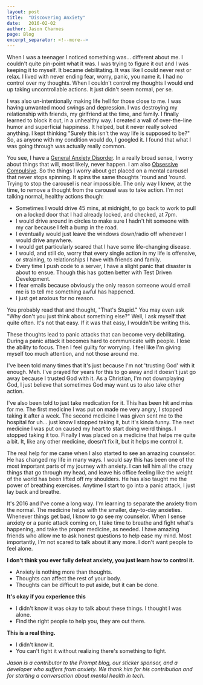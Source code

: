 ```yaml
---
layout: post
title:  "Discovering Anxiety"
date:   2016-02-02
author: Jason Charnes
page: Blog
excerpt_separator: <!--more-->
---
```


When I was a teenager I noticed something was... different about me. I couldn't quite pin-point what it was. I was trying to figure it out and I was keeping it to myself. It became debilitating. It was like I could never rest or relax. I lived with never ending fear, worry, panic, you name it. I had no control over my thoughts. When I couldn't control my thoughts I would end up taking uncontrollable actions. It just didn't seem normal, per se.

I was also un-intentionally making life hell for those close to me. I was having unwanted mood swings and depression. I was destroying my relationship with friends, my girlfriend at the time, and family. I finally learned to block it out, in a unhealthy way. I created a wall of over-the-line humor and superficial happiness. It helped, but it never really solved anything. I kept thinking "Surely this isn't the way life is supposed to be?" So, as anyone with my condition would do, I googled it. I found that what I was going through was actually really common.

You see, I have a [General Anxiety Disorder](http://www.nimh.nih.gov/health/topics/generalized-anxiety-disorder-gad/index.shtml). In a really broad sense, I worry about things that will, most likely, never happen. I am also [Obsessive Compulsive](http://www.nimh.nih.gov/health/topics/obsessive-compulsive-disorder-ocd/index.shtml). So the things I worry about get placed on a mental carousel that never stops spinning. It spins the same thoughts 'round and 'round. Trying to stop the carousel is near impossible. The only way I knew, at the time, to remove a thought from the carousel was to take action. I'm not talking normal, healthy actions though:

* Sometimes I would drive 45 mins, at midnight, to go back to work to pull on a locked door that I had already locked, and checked, at 7pm.
* I would drive around in circles to make sure I hadn't hit someone with my car because I felt a bump in the road.
* I eventually would just leave the windows down/radio off whenever I would drive anywhere.
* I would get particularly scared that I have some life-changing disease.
* I would, and still do, worry that every single action in my life is offensive, or straining, to relationships I have with friends and family.
* Every time I push code to a server, I have a slight panic that disaster is about to ensue. Though this has gotten better with Test Driven Development.
* I fear emails because obviously the only reason someone would email me is to tell me something awful has happened.
* I just get anxious for no reason.


You probably read that and thought, "That's Stupid." You may even ask "Why don't you just think about something else?" Well, I ask myself that quite often. It's not that easy. If it was that easy, I wouldn't be writing this.

These thoughts lead to panic attacks that can become very debilitating. During a panic attack it becomes hard to communicate with people. I lose the ability to focus. Then I feel guilty for worrying. I feel like I'm giving myself too much attention, and not those around me.

I've been told many times that it's just because I'm not 'trusting God' with it enough. Meh. I've prayed for years for this to go away and it doesn't just go away because I trusted God with it. As a Christian, I'm not downplaying God, I just believe that sometimes God may want us to also take other action.

I've also been told to just take medication for it. This has been hit and miss for me. The first medicine I was put on made me very angry, I stopped taking it after a week. The second medicine I was given sent me to the hospital for uh... just know I stopped taking it, but it's kinda funny. The next medicine I was put on caused my heart to start doing weird things. I stopped taking it too. Finally I was placed on a medicine that helps me quite a bit. It, like any other medicine, doesn't fix it, but it helps me control it.

The real help for me came when I also started to see an amazing counselor. He has changed my life in many ways. I would say this has been one of the most important parts of my journey with anxiety. I can tell him all the crazy things that go through my head, and leave his office feeling like the weight of the world has been lifted off my shoulders. He has also taught me the power of breathing exercises. Anytime I start to go into a panic attack, I just lay back and breathe.

It's 2016 and I've come a long way. I'm learning to separate the anxiety from the normal. The medicine helps with the smaller, day-to-day anxieties. Whenever things get bad, I know to go see my counselor. When I sense anxiety or a panic attack coming on, I take time to breathe and fight what's happening, and take the proper medicine, as needed. I have amazing friends who allow me to ask honest questions to help ease my mind. Most importantly, I'm not scared to talk about it any more. I don't want people to feel alone.

**I don't think you ever fully defeat anxiety, you just learn how to control it.**

* Anxiety is nothing more than thoughts.
* Thoughts can affect the rest of your body.
* Thoughts can be difficult to put aside, but it can be done.

**It's okay if you experience this**

* I didn't know it was okay to talk about these things. I thought I was alone.
* Find the right people to help you, they are out there.

**This is a real thing.**

* I didn't know it.
* You can't fight it without realizing there's something to fight.

_Jason is a contributor to the Prompt blog, our sticker sponsor, and a developer who suffers from anxiety.  We thank him for his contribution and for starting a conversation about mental health in tech._
